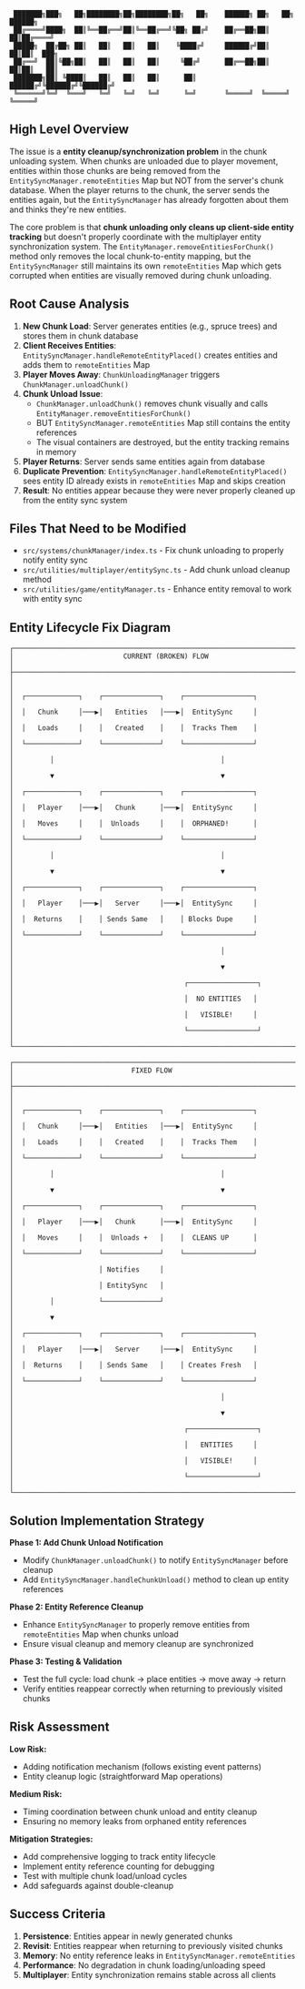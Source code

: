 ```
 ███████╗███╗   ██╗████████╗██╗████████╗██╗   ██╗    ██████╗ ██╗   ██╗ ██████╗ 
 ██╔════╝████╗  ██║╚══██╔══╝██║╚══██╔══╝╚██╗ ██╔╝    ██╔══██╗██║   ██║██╔════╝ 
 █████╗  ██╔██╗ ██║   ██║   ██║   ██║    ╚████╔╝     ██████╔╝██║   ██║██║  ███╗
 ██╔══╝  ██║╚██╗██║   ██║   ██║   ██║     ╚██╔╝      ██╔══██╗██║   ██║██║   ██║
 ███████╗██║ ╚████║   ██║   ██║   ██║      ██║       ██████╔╝╚██████╔╝╚██████╔╝
 ╚══════╝╚═╝  ╚═══╝   ╚═╝   ╚═╝   ╚═╝      ╚═╝       ╚═════╝  ╚═════╝  ╚═════╝ 
```

## High Level Overview

The issue is a **entity cleanup/synchronization problem** in the chunk unloading system. When chunks are unloaded due to player movement, entities within those chunks are being removed from the `EntitySyncManager.remoteEntities` Map but NOT from the server's chunk database. When the player returns to the chunk, the server sends the entities again, but the `EntitySyncManager` has already forgotten about them and thinks they're new entities.

The core problem is that **chunk unloading only cleans up client-side entity tracking** but doesn't properly coordinate with the multiplayer entity synchronization system. The `EntityManager.removeEntitiesForChunk()` method only removes the local chunk-to-entity mapping, but the `EntitySyncManager` still maintains its own `remoteEntities` Map which gets corrupted when entities are visually removed during chunk unloading.

## Root Cause Analysis

1. **New Chunk Load**: Server generates entities (e.g., spruce trees) and stores them in chunk database
2. **Client Receives Entities**: `EntitySyncManager.handleRemoteEntityPlaced()` creates entities and adds them to `remoteEntities` Map
3. **Player Moves Away**: `ChunkUnloadingManager` triggers `ChunkManager.unloadChunk()`
4. **Chunk Unload Issue**: 
   - `ChunkManager.unloadChunk()` removes chunk visually and calls `EntityManager.removeEntitiesForChunk()`
   - BUT `EntitySyncManager.remoteEntities` Map still contains the entity references
   - The visual containers are destroyed, but the entity tracking remains in memory
5. **Player Returns**: Server sends same entities again from database
6. **Duplicate Prevention**: `EntitySyncManager.handleRemoteEntityPlaced()` sees entity ID already exists in `remoteEntities` Map and skips creation
7. **Result**: No entities appear because they were never properly cleaned up from the entity sync system

## Files That Need to be Modified

- `src/systems/chunkManager/index.ts` - Fix chunk unloading to properly notify entity sync
- `src/utilities/multiplayer/entitySync.ts` - Add chunk unload cleanup method
- `src/utilities/game/entityManager.ts` - Enhance entity removal to work with entity sync

## Entity Lifecycle Fix Diagram

```
┌─────────────────────────────────────────────────────────────────────────────┐
│                           CURRENT (BROKEN) FLOW                            │
├─────────────────────────────────────────────────────────────────────────────┤
│                                                                             │
│  ┌─────────────┐    ┌──────────────┐    ┌─────────────────┐                │
│  │   Chunk     │───▶│   Entities   │───▶│  EntitySync     │                │
│  │   Loads     │    │   Created    │    │  Tracks Them    │                │
│  └─────────────┘    └──────────────┘    └─────────────────┘                │
│         │                                         │                        │
│         ▼                                         ▼                        │
│  ┌─────────────┐    ┌──────────────┐    ┌─────────────────┐                │
│  │   Player    │───▶│   Chunk      │───▶│  EntitySync     │                │
│  │   Moves     │    │  Unloads     │    │  ORPHANED!      │                │
│  └─────────────┘    └──────────────┘    └─────────────────┘                │
│         │                                         │                        │
│         ▼                                         ▼                        │
│  ┌─────────────┐    ┌──────────────┐    ┌─────────────────┐                │
│  │   Player    │───▶│   Server     │───▶│  EntitySync     │                │
│  │  Returns    │    │ Sends Same   │    │ Blocks Dupe     │                │
│  └─────────────┘    └──────────────┘    └─────────────────┘                │
│                                                   │                        │
│                                                   ▼                        │
│                                          ┌─────────────────┐                │
│                                          │  NO ENTITIES   │                │
│                                          │   VISIBLE!     │                │
│                                          └─────────────────┘                │
└─────────────────────────────────────────────────────────────────────────────┘

┌─────────────────────────────────────────────────────────────────────────────┐
│                             FIXED FLOW                                     │
├─────────────────────────────────────────────────────────────────────────────┤
│                                                                             │
│  ┌─────────────┐    ┌──────────────┐    ┌─────────────────┐                │
│  │   Chunk     │───▶│   Entities   │───▶│  EntitySync     │                │
│  │   Loads     │    │   Created    │    │  Tracks Them    │                │
│  └─────────────┘    └──────────────┘    └─────────────────┘                │
│         │                                         │                        │
│         ▼                                         ▼                        │
│  ┌─────────────┐    ┌──────────────┐    ┌─────────────────┐                │
│  │   Player    │───▶│   Chunk      │───▶│  EntitySync     │                │
│  │   Moves     │    │  Unloads +   │    │  CLEANS UP      │                │
│  └─────────────┘    └──────────────┘    └─────────────────┘                │
│                     │ Notifies     │                                       │
│                     │ EntitySync   │                                       │
│         │           └──────────────┘                                       │
│         ▼                                                                  │
│  ┌─────────────┐    ┌──────────────┐    ┌─────────────────┐                │
│  │   Player    │───▶│   Server     │───▶│  EntitySync     │                │
│  │  Returns    │    │ Sends Same   │    │ Creates Fresh   │                │
│  └─────────────┘    └──────────────┘    └─────────────────┘                │
│                                                   │                        │
│                                                   ▼                        │
│                                          ┌─────────────────┐                │
│                                          │   ENTITIES     │                │
│                                          │   VISIBLE!     │                │
│                                          └─────────────────┘                │
└─────────────────────────────────────────────────────────────────────────────┘
```

## Solution Implementation Strategy

**Phase 1: Add Chunk Unload Notification**
- Modify `ChunkManager.unloadChunk()` to notify `EntitySyncManager` before cleanup
- Add `EntitySyncManager.handleChunkUnload()` method to clean up entity references

**Phase 2: Entity Reference Cleanup**
- Enhance `EntitySyncManager` to properly remove entities from `remoteEntities` Map when chunks unload
- Ensure visual cleanup and memory cleanup are synchronized

**Phase 3: Testing & Validation**
- Test the full cycle: load chunk → place entities → move away → return
- Verify entities reappear correctly when returning to previously visited chunks

## Risk Assessment

**Low Risk:**
- Adding notification mechanism (follows existing event patterns)
- Entity cleanup logic (straightforward Map operations)

**Medium Risk:**
- Timing coordination between chunk unload and entity cleanup
- Ensuring no memory leaks from orphaned entity references

**Mitigation Strategies:**
- Add comprehensive logging to track entity lifecycle
- Implement entity reference counting for debugging
- Test with multiple chunk load/unload cycles
- Add safeguards against double-cleanup

## Success Criteria

1. **Persistence**: Entities appear in newly generated chunks
2. **Revisit**: Entities reappear when returning to previously visited chunks  
3. **Memory**: No entity reference leaks in `EntitySyncManager.remoteEntities`
4. **Performance**: No degradation in chunk loading/unloading speed
5. **Multiplayer**: Entity synchronization remains stable across all clients
